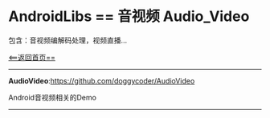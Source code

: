 # AndroidLibs == 音视频 Audio_Video

包含：音视频编解码处理，视频直播...

[<==返回首页==](https://github.com/XXApple/AndroidLibs)

---

**AudioVideo**:https://github.com/doggycoder/AudioVideo

Android音视频相关的Demo

---


